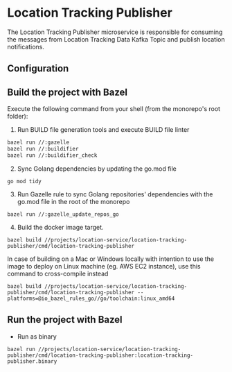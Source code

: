 # Location Tracking Publisher

The Location Tracking Publisher microservice is responsible for
consuming the messages from Location Tracking Data Kafka Topic and publish location notifications.

## Configuration

## Build the project with Bazel

Execute the following command from your shell (from the monorepo's root folder):

1. Run BUILD file generation tools and execute BUILD file linter

```sh
bazel run //:gazelle
bazel run //:buildifier
bazel run //:buildifier_check
```

2. Sync Golang dependencies by updating the go.mod file

```
go mod tidy
```

3. Run Gazelle rule to sync Golang repositories' dependencies with the go.mod file in the root of the monorepo

```
bazel run //:gazelle_update_repos_go
```

4. Build the docker image target.

```
bazel build //projects/location-service/location-tracking-publisher/cmd/location-tracking-publisher
```

In case of building on a Mac or Windows locally with intention to use the image to deploy on Linux machine (eg. AWS EC2
instance), use this command to cross-compile instead

```
bazel build //projects/location-service/location-tracking-publisher/cmd/location-tracking-publisher --platforms=@io_bazel_rules_go//go/toolchain:linux_amd64 
```

## Run the project with Bazel

* Run as binary

```
bazel run //projects/location-service/location-tracking-publisher/cmd/location-tracking-publisher:location-tracking-publisher.binary
```

